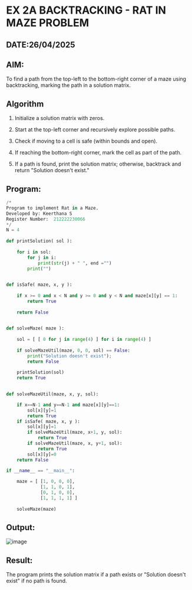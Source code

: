# EX 2A BACKTRACKING - RAT IN MAZE PROBLEM
## DATE:26/04/2025
## AIM:
To find a path from the top-left to the bottom-right corner of a maze using backtracking, marking the path in a solution matrix.


## Algorithm
1. Initialize a solution matrix with zeros.

2. Start at the top-left corner and recursively explore possible paths.

3. Check if moving to a cell is safe (within bounds and open).

4. If reaching the bottom-right corner, mark the cell as part of the path.

5. If a path is found, print the solution matrix; otherwise, backtrack and return "Solution doesn't exist."

## Program:
```py
/*
Program to implement Rat in a Maze.
Developed by: Keerthana S
Register Number:  212222230066
*/
N = 4
 
def printSolution( sol ):
     
    for i in sol:
        for j in i:
            print(str(j) + " ", end ="")
        print("")
 

def isSafe( maze, x, y ):
     
    if x >= 0 and x < N and y >= 0 and y < N and maze[x][y] == 1:
        return True
     
    return False
 

def solveMaze( maze ):
     
    sol = [ [ 0 for j in range(4) ] for i in range(4) ]
     
    if solveMazeUtil(maze, 0, 0, sol) == False:
        print("Solution doesn't exist");
        return False
     
    printSolution(sol)
    return True
     

def solveMazeUtil(maze, x, y, sol):

    if x==N-1 and y==N-1 and maze[x][y]==1:
        sol[x][y]=1
        return True
    if isSafe( maze, x, y ):
        sol[x][y]=1
        if solveMazeUtil(maze, x+1, y, sol):
            return True
        if solveMazeUtil(maze, x, y+1, sol):
            return True
        sol[x][y]=0
    return False

if __name__ == "__main__":
    
    maze = [ [1, 0, 0, 0],
             [1, 1, 0, 1],
             [0, 1, 0, 0],
             [1, 1, 1, 1] ]
              
    solveMaze(maze)
```

## Output:
![image](https://github.com/user-attachments/assets/56e8961f-50c4-489b-bf4c-d229942a98b4)



## Result:
The program prints the solution matrix if a path exists or "Solution doesn't exist" if no path is found.

